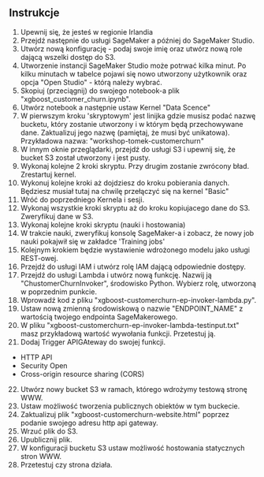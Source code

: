 
## Instrukcje

1. Upewnij się, że jesteś w regionie Irlandia
2. Przejdź następnie do usługi SageMaker a później do SageMaker Studio.
3. Utwórz nową konfigurację - podaj swoje imię oraz utwórz nową role dającą wszelki dostęp do S3.
4. Utworzenie instancji SageMaker Studio może potrwać kilka minut. Po kilku minutach w tabelce pojawi się nowo utworzony użytkownik oraz opcja "Open Studio" - którą należy wybrać.
5. Skopiuj (przeciągnij) do swojego notebook-a plik "xgboost_customer_churn.ipynb".
6. Utwórz notebook a następnie ustaw Kernel "Data Scence"
7. W pierwszym kroku 'skryptowym' jest linijka gdzie musisz podać nazwę bucketu, który zostanie utworzony i w którym będą przechowywane dane. Zaktualizuj jego nazwę (pamiętaj, że musi być unikatowa). Przykładowa nazwa: "workshop-tomek-customerchurn"
8. W innym oknie przeglądarki, przejdź do usługi S3 i upewnij się, że bucket S3 został utworzony i jest pusty.
9. Wykonaj kolejne 2 kroki skryptu. Przy drugim zostanie zwrócony bład. Zrestartuj kernel.
10. Wykonuj kolejne kroki aż dojdziesz do kroku pobierania danych. Będziesz musiał tutaj na chwilę przełączyć się na kernel "Basic"
11. Wróć do poprzedniego Kernela i sesji.
12. Wykonaj wszystkie kroki skryptu aż do kroku kopiujacego dane do S3. Zweryfikuj dane w S3.
13. Wykonaj kolejne kroki skryptu (nauki i hostowania)
14. W trakcie nauki, zweryfikuj konsolę SageMaker-a i zobacz, że nowy job nauki pokajwił się w zakładce 'Training jobs'
15. Kolejnym krokiem będzie wystawienie wdrożonego modelu jako usługi REST-owej.
16. Przejdź do usługi IAM i utwórz rolę IAM dającą odpowiednie dostępy.
17. Przejdź do usługi Lambda i utwórz nową funkcję. Nazwij ją "ChustomerChurnInvoker", środowisko Python. Wybierz rolę, utworzoną w poprzednim punkcie.
18. Wprowadź kod z pliku "xgboost-customerchurn-ep-invoker-lambda.py".
19. Ustaw nową zmienną środowiskową o nazwie "ENDPOINT_NAME" z wartością twojego endpointa SageMakerowego.
20. W pliku "xgboost-customerchurn-ep-invoker-lambda-testinput.txt" masz przykładową wartość wywołania funkcji. Przetestuj ją.
21. Dodaj Trigger APIGAteway do swojej funkcji.
- HTTP API
- Security Open
- Cross-origin resource sharing (CORS)
22. Utwórz nowy bucket S3 w ramach, którego wdrożymy testową stronę WWW.
23. Ustaw możliwość tworzenia publicznych obiektów w tym buckecie.
24. Zaktualizuj plik "xgboost-customerchurn-website.html" poprzez podanie swojego adresu http api gateway.
25. Wrzuć plik do S3.
26. Upublicznij plik.
27. W konfiguracji bucketu S3 ustaw możliwość hostowania statycznych stron WWW.
28. Przetestuj czy strona działa.
